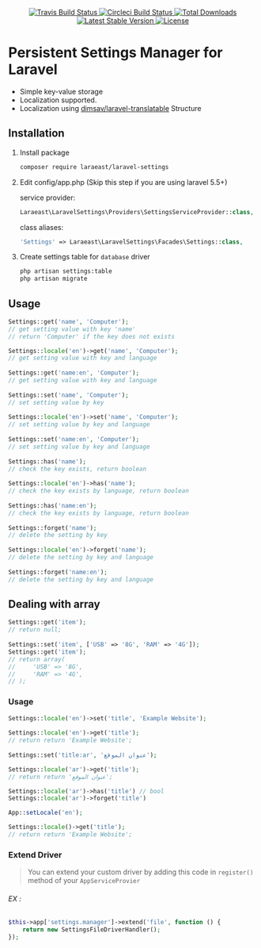 <p align="center">
	<a href="https://travis-ci.org/laraeast/laravel-settings">
		<img src="https://travis-ci.org/laraeast/laravel-settings.svg?branch=master" alt="Travis Build Status">
	</a>
	<a href="https://circleci.com/gh/laraeast/laravel-settings">
		<img src="https://circleci.com/gh/dimsav/laravel-translatable.png?style=shield" alt="Circleci Build Status">
	</a>
	<a href="https://packagist.org/packages/laraeast/laravel-settings">
		<img src="https://poser.pugx.org/laraeast/laravel-settings/d/total.svg" alt="Total Downloads">
	</a>
	<a href="https://packagist.org/packages/laraeast/laravel-settings">
		<img src="https://poser.pugx.org/laraeast/laravel-settings/v/stable.svg" alt="Latest Stable Version">
	</a>
	<a href="https://packagist.org/packages/laraeast/laravel-settings">
		<img src="https://poser.pugx.org/laraeast/laravel-settings/license.svg" alt="License">
	</a>
</p>
 
# Persistent Settings Manager for Laravel
 
 * Simple key-value storage
 * Localization supported.
 * Localization using [dimsav/laravel-translatable](https://github.com/dimsav/laravel-translatable) Structure
 
## Installation
 
1. Install package
 
    ```bash
    composer require laraeast/laravel-settings
    ```
 
1. Edit config/app.php (Skip this step if you are using laravel 5.5+)
 
    service provider:
 
    ```php
    Laraeast\LaravelSettings\Providers\SettingsServiceProvider::class,
    ```
 
    class aliases:
 
    ```php
    'Settings' => Laraeast\LaravelSettings\Facades\Settings::class,
    ```
 
1. Create settings table for `database` driver
 
    ```bash
    php artisan settings:table
    php artisan migrate
    ```
 
## Usage
 
```php
Settings::get('name', 'Computer');
// get setting value with key 'name'
// return 'Computer' if the key does not exists

Settings::locale('en')->get('name', 'Computer');
// get setting value with key and language
 
Settings::get('name:en', 'Computer');
// get setting value with key and language
 
Settings::set('name', 'Computer');
// set setting value by key
 
Settings::locale('en')->set('name', 'Computer');
// set setting value by key and language
 
Settings::set('name:en', 'Computer');
// set setting value by key and language
 
Settings::has('name');
// check the key exists, return boolean
 
Settings::locale('en')->has('name');
// check the key exists by language, return boolean
 
Settings::has('name:en');
// check the key exists by language, return boolean
 
Settings::forget('name');
// delete the setting by key
 
Settings::locale('en')->forget('name');
// delete the setting by key and language
 
Settings::forget('name:en');
// delete the setting by key and language
```
 
## Dealing with array
 
```php
Settings::get('item');
// return null;
 
Settings::set('item', ['USB' => '8G', 'RAM' => '4G']);
Settings::get('item');
// return array(
//     'USB' => '8G',
//     'RAM' => '4G',
// );
```
### Usage
```php
Settings::locale('en')->set('title', 'Example Website');
 
Settings::locale('en')->get('title');
// return return 'Example Website';
 
Settings::set('title:ar', 'عنوان الموقع');

Settings::locale('ar')->get('title');
// return return 'عنوان الموقع';

Settings::locale('ar')->has('title') // bool
Settings::locale('ar')->forget('title') 

App::setLocale('en');

Settings::locale()->get('title');
// return return 'Example Website';
```
### Extend Driver
> You can extend your custom driver by adding this code in `register()` method of your `AppServiceProvier` 

###### EX :
```php
$this->app['settings.manager']->extend('file', function () {
	return new SettingsFileDriverHandler();
});
```